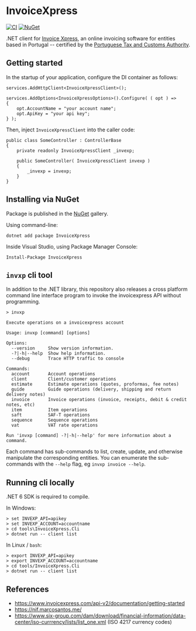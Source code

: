 InvoiceXpress
==========================================================================

[![CI](https://github.com/filipetoscano/invoicexpress/workflows/CI/badge.svg)](https://github.com/AutoMapper/AutoMapper/actions?query=workflow%3ACI)
[![NuGet](http://img.shields.io/nuget/vpre/InvoiceXpress.svg?label=NuGet)](https://www.nuget.org/packages/InvoiceXpress/)

.NET client for [Invoice Xpress](https://www.invoicexpress.com/), an online
invoicing software for entities based in Portugal -- certified by the 
[Portuguese Tax and Customs Authority](https://info.portaldasfinancas.gov.pt/pt/docs/Conteudos_1pagina/Pages/portuguese-tax-system.aspx).


Getting started
--------------------------------------------------------------------------

In the startup of your application, configure the DI container as follows:

```
services.AddHttpClient<InvoiceXpressClient>();

services.AddOptions<InvoiceXpressOptions>().Configure( ( opt ) =>
{
    opt.AccountName = "your account name";
    opt.ApiKey = "your api key";
} );
```

Then, inject `InvoiceXpressClient` into the caller code:

```
public class SomeController : ControllerBase
{
    private readonly InvoiceXpressClient _invexp;

    public SomeController( InvoiceXpressClient invexp )
    {
        _invexp = invexp;
    }
}
```


Installing via NuGet
--------------------------------------------------------------------------

Package is published in the [NuGet](https://www.nuget.org/packages/InvoiceXpress/)
gallery.

Using command-line:

```
dotnet add package InvoiceXpress
```

Inside Visual Studio, using Package Manager Console:

```
Install-Package InvoiceXpress
```


`invxp` cli tool
--------------------------------------------------------------------------

In addition to the .NET library, this repository also releases a cross
platform command line interface program to invoke the invoicexpress API
without programming.

```
> invxp

Execute operations on a invoicexpress account

Usage: invxp [command] [options]

Options:
  --version     Show version information.
  -?|-h|--help  Show help information.
  --debug       Trace HTTP traffic to console

Commands:
  account       Account operations
  client        Client/customer operations
  estimate      Estimate operations (quotes, proformas, fee notes)
  guide         Guide operations (delivery, shipping and return delivery notes)
  invoice       Invoice operations (invoice, receipts, debit & credit notes, etc)
  item          Item operations
  saft          SAF-T operations
  sequence      Sequence operations
  vat           VAT rate operations

Run 'invxp [command] -?|-h|--help' for more information about a command.
```

Each command has sub-commands to list, create, update, and otherwise
manipulate the corresponding entities. You can enumerate the sub-commands
with the `--help` flag, eg `invxp invoice --help`.


Running cli locally
--------------------------------------------------------------------------

.NET 6 SDK is required to compile.

In Windows:

```
> set INVEXP_API=apikey
> set INVEXP_ACCOUNT=accountname
> cd tools\InvoiceXpress.Cli
> dotnet run -- client list
```

In Linux / `bash`:

```
> export INVEXP_API=apikey
> export INVEXP_ACCOUNT=accountname
> cd tools/InvoiceXpress.Cli
> dotnet run -- client list
```


References
--------------------------------------------------------------------------

* https://www.invoicexpress.com/api-v2/documentation/getting-started
* https://nif.marcosantos.me/
* https://www.six-group.com/dam/download/financial-information/data-center/iso-currrency/lists/list_one.xml (ISO 4217 currency codes)
